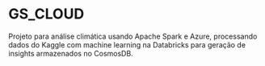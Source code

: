 # GS_CLOUD
Projeto para análise climática usando Apache Spark e Azure, processando dados do Kaggle com machine learning na Databricks para geração de insights armazenados no CosmosDB.
